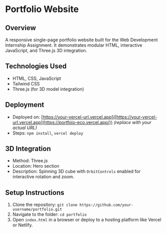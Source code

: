 # Portfolio Website

## Overview
A responsive single-page portfolio website built for the Web Development Internship Assignment. It demonstrates modular HTML, interactive JavaScript, and Three.js 3D integration.

## Technologies Used
- HTML, CSS, JavaScript
- Tailwind CSS
- Three.js (for 3D model integration)

## Deployment
- Deployed on: [https://your-vercel-url.vercel.app]([https://your-vercel-url.vercel.app](https://portfoio-eco.vercel.app/)) *(replace with your actual URL)*
- Steps: `npm install`, `vercel deploy`

## 3D Integration
- Method: Three.js
- Location: Hero section
- Description: Spinning 3D cube with `OrbitControls` enabled for interactive rotation and zoom.

## Setup Instructions
1. Clone the repository: `git clone https://github.com/your-username/portfolio.git`
2. Navigate to the folder: `cd portfolio`
3. Open `index.html` in a browser or deploy to a hosting platform like Vercel or Netlify.
